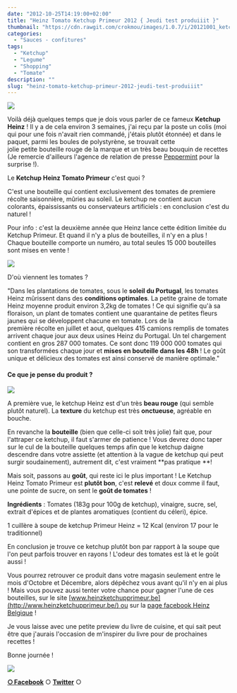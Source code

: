 ```yaml
---
date: "2012-10-25T14:19:00+02:00"
title: "Heinz Tomato Ketchup Primeur 2012 { Jeudi test produiiit }"
thumbnail: "https://cdn.rawgit.com/crokmou/images/1.0.7/i/20121001_ketchup_heinz_primeur_0027_ok.jpg"
categories:
  - "Sauces - confitures"
tags:
  - "Ketchup"
  - "Legume"
  - "Shopping"
  - "Tomate"
description: ""
slug: "heinz-tomato-ketchup-primeur-2012-jeudi-test-produiiit"
---
```


[![](http://4.bp.blogspot.com/-1LbDa_bIRZo/UIhF5QU85FI/AAAAAAAAE3I/vcfyup_BaX4/s320/20121001_ketchup_heinz_primeur_0027.jpg)](http://4.bp.blogspot.com/-1LbDa_bIRZo/UIhF5QU85FI/AAAAAAAAE3I/vcfyup_BaX4/s1600/20121001_ketchup_heinz_primeur_0027.jpg)

Voilà déjà quelques temps que je dois vous parler de ce fameux **Ketchup Heinz** ! Il y a de cela environ 3 semaines, j'ai reçu par la poste un colis (moi qui pour une fois n'avait rien commandé, j'étais plutôt étonnée) et dans le paquet, parmi les boules de polystyrène, se trouvait cette jolie petite bouteille rouge de la marque et un très beau bouquin de recettes (Je remercie d'ailleurs l'agence de relation de presse [Peppermint](http://www.peppermint.be/fr/) pour la surprise !).

Le **Ketchup Heinz Tomato Primeur** c'est quoi ?

C'est une bouteille qui contient exclusivement des tomates de premiere récolte saisonnière, mûries au soleil. Le ketchup ne contient aucun colorants, épaississants ou conservateurs artificiels : en conclusion c'est du naturel !

Pour info : c'est la deuxième année que Heinz lance cette édition limitée du Ketchup Primeur. Et quand il n'y a plus de bouteilles, il n'y en a plus ! Chaque bouteille comporte un numéro, au total seules 15 000 bouteilles sont mises en vente !

[![](http://testsencuisine.fr/wp-content/uploads/2012/10/caisse-primeur-291x300.jpg)](http://testsencuisine.fr/wp-content/uploads/2012/10/caisse-primeur-291x300.jpg)

D'où viennent les tomates ?

"Dans les plantations de tomates, sous le **soleil du Portugal**, les tomates Heinz mûrissent dans des **conditions optimales**. La petite graine de tomate Heinz moyenne produit environ 3,2kg de tomates ! Ce qui signifie qu'à sa floraison, un plant de tomates contient une quarantaine de petites fleurs jaunes qui se développent chacune en tomate. Lors de la première récolte en juillet et aout, quelques 415 camions remplis de tomates arrivent chaque jour aux deux usines Heinz du Portugal. Un tel chargement contient en gros 287 000 tomates. Ce sont donc 119 000 000 tomates qui son transformées chaque jour et **mises en bouteille dans les 48h** ! Le goût unique et délicieux des tomates est ainsi conservé de manière optimale."

#### Ce que je pense du produit ?

[![](http://2.bp.blogspot.com/-g472Zvcf0gE/UIhF5pHm6sI/AAAAAAAAE3M/PyotTlk1YyU/s400/20121001_ketchup_heinz_primeur_0032.jpg)](http://2.bp.blogspot.com/-g472Zvcf0gE/UIhF5pHm6sI/AAAAAAAAE3M/PyotTlk1YyU/s1600/20121001_ketchup_heinz_primeur_0032.jpg)

A première vue, le ketchup Heinz est d'un très **beau rouge** (qui semble plutôt naturel). La **texture** du ketchup est très **onctueuse**, agréable en bouche.

En revanche la **bouteille** (bien que celle-ci soit très jolie) fait que, pour l'attraper ce ketchup, il faut s'armer de patience ! Vous devrez donc taper sur le cul de la bouteille quelques temps afin que le ketchup daigne descendre dans votre assiette (et attention à la vague de ketchup qui peut surgir soudainement), autrement dit, c'est vraiment **pas pratique **!

Mais soit, passons au **goût**, qui reste ici le plus important ! Le Ketchup Heinz Tomato Primeur est **plutôt bon**, c'est **relevé** et doux comme il faut, une pointe de sucre, on sent le **goût de tomates** !

**Ingrédients** : Tomates (183g pour 100g de ketchup), vinaigre, sucre, sel, extrait d'épices et de plantes aromatiques (contient du céleri), épice.

1 cuillère à soupe de ketchup Primeur Heinz = 12 Kcal (environ 17 pour le traditionnel)

En conclusion je trouve ce ketchup plutôt bon par rapport à la soupe que l'on peut parfois trouver en rayons ! L'odeur des tomates est là et le goût aussi !

Vous pourrez retrouver ce produit dans votre magasin seulement entre le mois d'Octobre et Décembre, alors dépêchez vous avant qu'il n'y en ai plus ! Mais vous pouvez aussi tenter votre chance pour gagner l'une de ces bouteilles, sur le site [www.heinzketchupprimeur.be](http://www.heinzketchupprimeur.be/) ou sur la [page facebook Heinz Belgique](https://www.facebook.com/heinzbelgium?fref=ts) !

Je vous laisse avec une petite preview du livre de cuisine, et qui sait peut être que j'aurais l'occasion de m'inspirer du livre pour de prochaines recettes !

Bonne journée !

[![](http://4.bp.blogspot.com/-6UkgeW8uDGY/UIhF6J563cI/AAAAAAAAE3U/ywTLa2qdaWs/s640/20121001_ketchup_heinz_primeur_0048.jpg)](http://4.bp.blogspot.com/-6UkgeW8uDGY/UIhF6J563cI/AAAAAAAAE3U/ywTLa2qdaWs/s1600/20121001_ketchup_heinz_primeur_0048.jpg)

[**○<span style="font-size: xx-small; margin: 0px; outline: 0px; padding: 0px;"><span style="font-family: Arial, Helvetica, sans-serif; margin: 0px; outline: 0px; padding: 0px;"> </span></span>Facebook**](https://www.facebook.com/pages/CroKMou/148093255259077) ○ [**Twitter**](https://twitter.com/Crokmou) ○